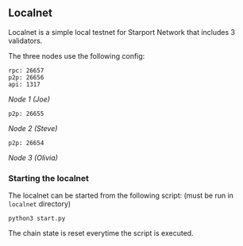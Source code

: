 ## Localnet

Localnet is a simple local testnet for Starport Network that includes 3 validators.

The three nodes use the following config:

```
rpc: 26657
p2p: 26656
api: 1317
```
*Node 1 (Joe)*
```
p2p: 26655
```
*Node 2 (Steve)*
```
p2p: 26654
```
*Node 3 (Olivia)*

### Starting the localnet

The localnet can be started from the following script:
(must be run in `localnet` directory)
```
python3 start.py
```

The chain state is reset everytime the script is executed.